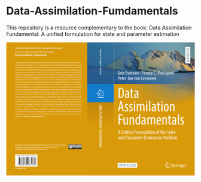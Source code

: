 # Data-Assimilation-Fumdamentals
This repository is a resource complementary to the book: Data Assimilation Fundamental: A unified formulation for state and parameter estimation

<p align="center">
<img src="pics/bookcover.pdf" width="600"> 
</p>

